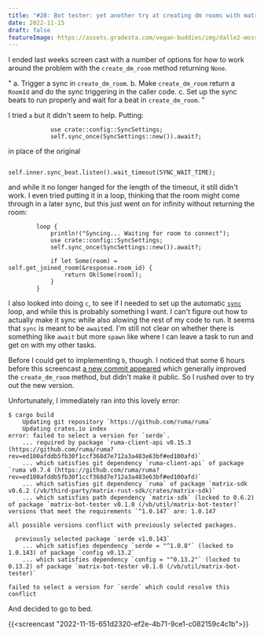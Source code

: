 ```yaml
---
title: "#28: Bot tester: yet another try at creating dm rooms with matrix-bot-sdk"
date: 2022-11-15
draft: false
featureImage: https://assets.gradesta.com/vegan-buddies/img/dalle2-moss-cycle.png
---
```


I ended last weeks screen cast with a number of options for how to work around the problem with the `create_dm_room` method returning `None`.

"
a. Trigger a sync in `create_dm_room`.
b. Make `create_dm_room` return a `RoomId` and do the sync triggering in the caller code.
c. Set up the sync beats to run properly and wait for a beat in `create_dm_room`.
"

I tried `a` but it didn't seem to help. Putting:

```
            use crate::config::SyncSettings;
            self.sync_once(SyncSettings::new()).await?;
```

in place of the original

```
            self.inner.sync_beat.listen().wait_timeout(SYNC_WAIT_TIME);
```
 
and while it no longer hanged for the length of the timeout, it still didn't work. I even tried putting it in a loop, thinking that the room might come through in a later sync, but this just went on for infinity without returning the room:

```
        loop {
            println!("Syncing... Waiting for room to connect");
            use crate::config::SyncSettings;
            self.sync_once(SyncSettings::new()).await?;

            if let Some(room) = self.get_joined_room(&response.room_id) {
                return Ok(Some(room));
            }
        }

```

I also looked into doing `c`, to see if I needed to set up the automatic [`sync`](https://docs.rs/matrix-sdk/latest/matrix_sdk/struct.Client.html#method.sync) loop, and while this is probably something I want. I can't figure out how to actually make it sync while also alowing the rest of my code to run. It seems that `sync` is meant to be `await`ed. I'm still not clear on whether there is something like `await` but more `spawn` like where I can leave a task to run and get on with my other tasks.

Before I could get to implementing `b`, though. I noticed that some 6 hours before this screencast [a new commit appeared](https://github.com/matrix-org/matrix-rust-sdk/commit/be7c3239a82ea8530fc76eff3a3f4091301124fe) which generally improved the `create_dm_room` method, but didn't make it public. So I rushed over to try out the new version.

Unfortunately, I immediately ran into this lovely error:

```
$ cargo build
    Updating git repository `https://github.com/ruma/ruma`
    Updating crates.io index
error: failed to select a version for `serde`.
    ... required by package `ruma-client-api v0.15.3 (https://github.com/ruma/ruma?rev=ed100afddb5fb30f1ccf368d7e712a3a483e63bf#ed100afd)`
    ... which satisfies git dependency `ruma-client-api` of package `ruma v0.7.4 (https://github.com/ruma/ruma?rev=ed100afddb5fb30f1ccf368d7e712a3a483e63bf#ed100afd)`
    ... which satisfies git dependency `ruma` of package `matrix-sdk v0.6.2 (/vb/third-party/matrix-rust-sdk/crates/matrix-sdk)`
    ... which satisfies path dependency `matrix-sdk` (locked to 0.6.2) of package `matrix-bot-tester v0.1.0 (/vb/util/matrix-bot-tester)`
versions that meet the requirements `^1.0.147` are: 1.0.147

all possible versions conflict with previously selected packages.

  previously selected package `serde v1.0.143`
    ... which satisfies dependency `serde = "^1.0.8"` (locked to 1.0.143) of package `config v0.13.2`
    ... which satisfies dependency `config = "^0.13.2"` (locked to 0.13.2) of package `matrix-bot-tester v0.1.0 (/vb/util/matrix-bot-tester)`

failed to select a version for `serde` which could resolve this conflict
```

And decided to go to bed.

{{<screencast "2022-11-15-651d2320-ef2e-4b71-9ce1-c082159c4c1b">}}

